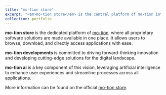 ```yaml
---
title: "mo-tion store"
excerpt: "<em>mo-tion store</em> is the central platform of mo-tion interactive, providing access to all in-house software solutions for download.<br/><br /><a href='https://store.geyser.at/' target='_blank'><img src='/images/portfolio/store.png'></a>"
collection: portfolio
---
```


**mo-tion store** is the dedicated platform of [mo-tion](https://mo-tion.geyser.at), where all proprietary software solutions are made available in one place. It allows users to browse, download, and directly access applications with ease.

**mo-tion developments** is committed to driving forward-thinking innovation and developing cutting-edge solutions for the digital landscape.

**mo-tion ai** is a key component of this vision, leveraging artificial intelligence to enhance user experiences and streamline processes across all applications.

More information can be found on the official [mo-tion store](https://store.geyser.at).
